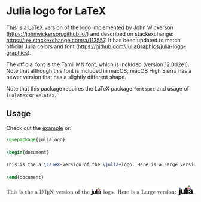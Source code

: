 # Julia logo for LaTeX

This is a LaTeX version of the logo implemented by John Wickerson (https://johnwickerson.github.io/) and described on stackexchange: https://tex.stackexchange.com/a/113557. It has been updated to  match official Julia colors and font (https://github.com/JuliaGraphics/julia-logo-graphics).

The official font is the Tamil MN font, which is included (version 12.0d2e1). Note that although this font is included in macOS, macOS High Sierra has a newer version that has a slightly different shape.

Note that this package requires the LaTeX package `fontspec` and usage of `lualatex` or `xelatex`.

## Usage

Check out the [example](example.tex) or:

``` latex
\usepackage{julialogo}

\begin{document}

This is the a \LaTeX~version of the \julia~logo. Here is a Large version: {\Large \julia}.

\end{document}
```

![](example.png)
